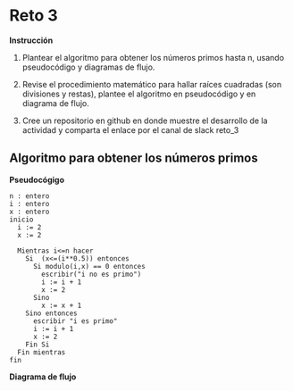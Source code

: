 # Reto 3
**Instrucción**
1. Plantear el algoritmo para obtener los números primos hasta n, usando pseudocódigo y diagramas de flujo.

2. Revise el procedimiento matemático para hallar raíces cuadradas (son divisiones y restas), plantee el algoritmo en pseudocódigo y en diagrama de flujo.

3. Cree un repositorio en github en donde muestre el desarrollo de la actividad y comparta el enlace por el canal de slack reto_3

## Algoritmo para obtener los números primos
**Pseudocógigo**

```pseudocode
n : entero
i : entero
x : entero
inicio
  i := 2
  x := 2
  
  Mientras i<=n hacer
    Si  (x<=(i**0.5)) entonces
      Si modulo(i,x) == 0 entonces
        escribir("i no es primo")
        i := i + 1
        x := 2
      Sino
        x := x + 1
    Sino entonces
      escribir "i es primo"
      i := i + 1
      x := 2
    Fin Si
  Fin mientras 
fin
```
**Diagrama de flujo**

